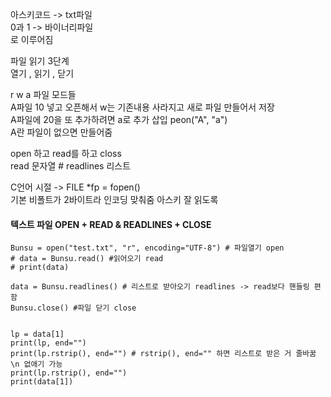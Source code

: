 아스키코드 -> txt파일  
0과 1 -> 바이너리파일  
로 이루어짐  
  
파일 읽기 3단계  
열기 , 읽기 , 닫기  
  
r w a 파일 모드들  
A파일 10 넣고 오픈해서 w는 기존내용 사라지고 새로 파일 만들어서 저장  
A파일에 20을 또 추가하려면 a로 추가 삽입 peon("A", "a")  
A란 파일이 없으면 만들어줌  
  
open 하고 read를 하고 closs  
read 문자열 # readlines 리스트  
  
C언어 시절 -> FILE *fp = fopen()  
기본 비폴트가 2바이트라 인코딩 맞춰줌 아스키 잘 읽도록  

#### 텍스트 파일 OPEN + READ & READLINES + CLOSE
```
Bunsu = open("test.txt", "r", encoding="UTF-8") # 파일열기 open 
# data = Bunsu.read() #읽어오기 read 
# print(data) 

data = Bunsu.readlines() # 리스트로 받아오기 readlines -> read보다 핸들링 편함 
Bunsu.close() #파일 닫기 close 


lp = data[1] 
print(lp, end="") 
print(lp.rstrip(), end="") # rstrip(), end="" 하면 리스트로 받은 거 줄바꿈 \n 없애기 가능
print(lp.rstrip(), end="") 
print(data[1]) 
```
